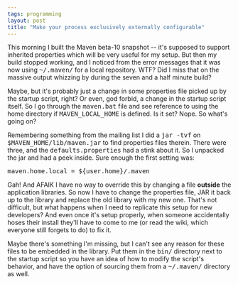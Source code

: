 ```yaml
---
tags: programming
layout: post
title: "Make your process exclusively externally configurable"
---
```




This morning I built the Maven beta-10 snapshot -- it's supposed to support inherited properties which will be very useful for my setup. But then my build stopped working, and I noticed from the error messages that it was now using <tt>~/.maven/</tt> for a local repository. WTF? Did I miss that on the massive output whizzing by during the seven and a half minute build?

<p>Maybe, but it's probably just a change in some properties file picked up by the startup script, right? Or even, god forbid, a change in the startup script itself. So I go through the <tt>maven.bat</tt> file and see reference to using the home directory if <tt>MAVEN_LOCAL_HOME</tt> is defined. Is it set? Nope. So what's going on?</p>

<p>Remembering something from the mailing list I did a <tt>jar -tvf</tt> on <tt>$MAVEN_HOME/lib/maven.jar</tt> to find properties files therein. There were three, and the <tt>defaults.properties</tt> had a stink about it. So I unpacked the jar and had a peek inside. Sure enough the first setting was:</p>

<p><pre class="sourceCode">
maven.home.local = ${user.home}/.maven
</pre>

<p>Gah! And AFAIK I have no way to override this by changing a file <b>outside</b> the application libraries. So now I have to change the properties file, JAR it back up to the library and replace the old library with my new one. That's not difficult, but what happens when I need to replicate this setup for new developers? And even once it's setup properly, when someone accidentally hoses their install they'll have to come to me (or read the wiki, which everyone still forgets to do) to fix it.</p>

<p>Maybe there's something I'm missing, but I can't see any reason for these files to be embedded in the library. Put them in the <tt>bin/</tt> directory next to the startup script so you have an idea of how to modify the script's behavior, and have the option of sourcing them from a <tt>~/.maven/</tt> directory as well.</p>


